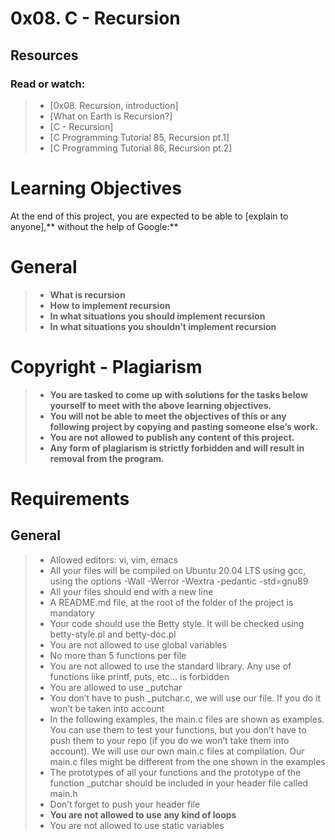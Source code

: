 # **0x08. C - Recursion**
## **Resources**
### **Read or watch:**

>
> - [0x08. Recursion, introduction]
> - [What on Earth is Recursion?]
> - [C - Recursion]
> - [C Programming Tutorial 85, Recursion pt.1]
> - [C Programming Tutorial 86, Recursion pt.2]

# **Learning Objectives**

At the end of this project, you are expected to be able to [explain to anyone],** without the help of Google:**

# **General**

>
> - **What is recursion**
> - **How to implement recursion**
> - **In what situations you should implement recursion**
> - **In what situations you shouldn’t implement recursion**

# **Copyright - Plagiarism**

>
> - **You are tasked to come up with solutions for the tasks below yourself to meet with the above learning objectives.**
> - **You will not be able to meet the objectives of this or any following project by copying and pasting someone else’s work.**
> - **You are not allowed to publish any content of this project.**
> - **Any form of plagiarism is strictly forbidden and will result in removal from the program.**

# **Requirements**

## **General**

>
> - Allowed editors: vi, vim, emacs
> - All your files will be compiled on Ubuntu 20.04 LTS using gcc, using the options -Wall -Werror -Wextra -pedantic -std=gnu89
> - All your files should end with a new line
> - A README.md file, at the root of the folder of the project is mandatory
> - Your code should use the Betty style. It will be checked using betty-style.pl and betty-doc.pl
> - You are not allowed to use global variables
> - No more than 5 functions per file
> - You are not allowed to use the standard library. Any use of functions like printf, puts, etc… is forbidden
> - You are allowed to use _putchar
> - You don’t have to push _putchar.c, we will use our file. If you do it won’t be taken into account
> - In the following examples, the main.c files are shown as examples. You can use them to test your functions, but you don’t have to push them to your repo (if you do we won’t take them into account). We will use our own main.c files at compilation. Our main.c files might be different from the one shown in the examples
> - The prototypes of all your functions and the prototype of the function _putchar should be included in your header file called main.h
> - Don’t forget to push your header file
> - **You are not allowed to use any kind of loops**
> - You are not allowed to use static variables

